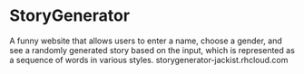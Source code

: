 # StoryGenerator
A funny website that allows users to enter a name, choose a gender, and see a randomly generated story based on the input, which is represented as a sequence of words in various styles.
storygenerator-jackist.rhcloud.com